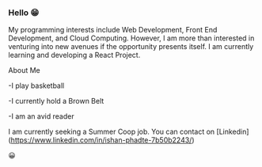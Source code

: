 ### Hello :grin:

<!--
**IshanPhadte776/IshanPhadte776** is a ✨ _special_ ✨ repository because its `README.md` (this file) appears on your GitHub profile.


-->

My programming interests include Web Development, Front End Development, and Cloud Computing. However, I am more than interested in venturing into new avenues if the opportunity presents itself. I am currently learning and developing a React Project. 

About Me

-I play basketball 

-I currently hold a Brown Belt 

-I am an avid reader 

I am currently seeking a Summer Coop job. You can contact on [Linkedin] (https://www.linkedin.com/in/ishan-phadte-7b50b2243/)




:grinning:
